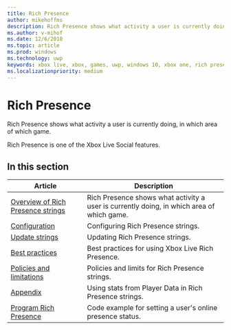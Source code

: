 ```yaml
---
title: Rich Presence
author: mikehoffms
description: Rich Presence shows what activity a user is currently doing, in which area of which game.
ms.author: v-mihof
ms.date: 12/6/2018
ms.topic: article
ms.prod: windows
ms.technology: uwp
keywords: xbox live, xbox, games, uwp, windows 10, xbox one, rich presence
ms.localizationpriority: medium
---
```


# Rich Presence

Rich Presence shows what activity a user is currently doing, in which area of which game.

Rich Presence is one of the Xbox Live Social features.


## In this section

| Article | Description |
|---------|-------------|
| [Overview of Rich Presence strings](rich-presence-strings-overview.md) | Rich Presence shows what activity a user is currently doing, in which area of which game. |
| [Configuration](rich-presence-strings-configuration.md) | Configuring Rich Presence strings. |
| [Update strings](rich-presence-strings-updating-strings.md) | Updating Rich Presence strings. |
| [Best practices](rich-presence-strings-best-practices.md) | Best practices for using Xbox Live Rich Presence. |
| [Policies and limitations](rich-presence-strings-policies-and-limitations.md) | Policies and limits for Rich Presence strings. |
| [Appendix](rich-presence-strings-appendix.md) | Using stats from Player Data in Rich Presence strings. |
| [Program Rich Presence](programming-rich-presence.md) | Code example for setting a user's online presence status. |
